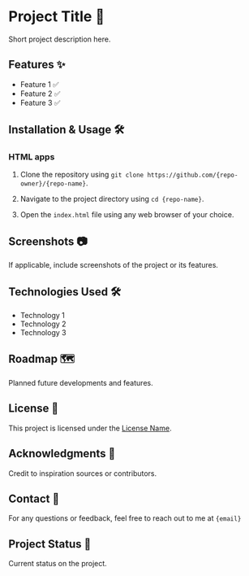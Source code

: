 <!-- Please replace {repo-owner}, {repo-name}, and {email} with their appropriate values. -->

# Project Title 🚀

Short project description here.

## Features ✨

- Feature 1 ✅
- Feature 2 ✅
- Feature 3 ✅

## Installation & Usage 🛠️

### HTML apps
1. Clone the repository using `git clone https://github.com/{repo-owner}/{repo-name}`.

2. Navigate to the project directory using `cd {repo-name}`.
3. Open the `index.html` file using any web browser of your choice.

## Screenshots 📷

If applicable, include screenshots of the project or its features.

## Technologies Used 🛠️

- Technology 1
- Technology 2
- Technology 3

## Roadmap 🗺️

Planned future developments and features.

## License 📝

This project is licensed under the [License Name](link-to-license-file).

## Acknowledgments 🙏

Credit to inspiration sources or contributors.

## Contact 📧

For any questions or feedback, feel free to reach out to me at `{email}`

## Project Status 🚀

Current status on the project.
